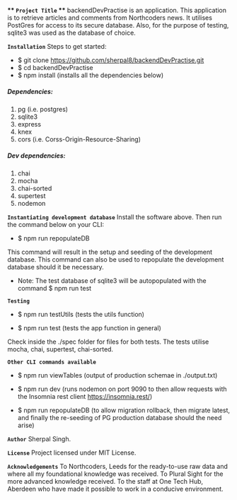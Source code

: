 **\*\* `Project Title` \*\***
backendDevPractise is an application. This application is to retrieve articles and comments from Northcoders news. It utilises PostGres for access to its secure database. Also, for the purpose of testing, sqlite3 was used as the database of choice.

**`Installation`**
Steps to get started:

- \$ git clone https://github.com/sherpal8/backendDevPractise.git
- \$ cd backendDevPractise
- \$ npm install (installs all the dependencies below)

##### Dependencies:

1. pg (i.e. postgres)
2. sqlite3
3. express
4. knex
5. cors (i.e. Corss-Origin-Resource-Sharing)

##### Dev dependencies:

1. chai
2. mocha
3. chai-sorted
4. supertest
5. nodemon

**`Instantiating development database`**
Install the software above. Then run the command below on your CLI:

- \$ npm run repopulateDB

This command will result in the setup and seeding of the development database.
This command can also be used to repopulate the development database should it be necessary.

- Note: The test database of sqlite3 will be autopopulated with the command \$ npm run test

**`Testing`**

- \$ npm run testUtils (tests the utils function)

- \$ npm run test (tests the app function in general)

Check inside the ./spec folder for files for both tests.
The tests utilise mocha, chai, supertest, chai-sorted.

**`Other CLI commands available`**

- \$ npm run viewTables (output of production schemae in ./output.txt)

- \$ npm run dev (runs nodemon on port 9090 to then allow requests with the Insomnia rest client https://insomnia.rest/)

- \$ npm run repopulateDB (to allow migration rollback, then migrate latest, and finally the re-seeding of PG production database should the need arise)

**`Author`**
Sherpal Singh.

**`License`**
Project licensed under MIT License.

**`Acknowledgements`**
To Northcoders, Leeds for the ready-to-use raw data and where all my foundational knowledge was received.
To Plural Sight for the more advanced knowledge received.
To the staff at One Tech Hub, Aberdeen who have made it possible to work in a conducive environment.
